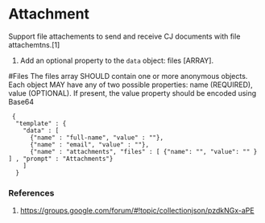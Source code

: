 # Attachment 

Support file attachements to send and receive CJ documents with file attachemtns.[1]


1. Add an optional property to the <code>data</code> object: files [ARRAY].

#Files
The files array SHOULD contain one or more anonymous objects. Each object  MAY have any of two possible properties: name (REQUIRED), value (OPTIONAL).  If present, the value property should be encoded using Base64



```
 {
  "template" : {
    "data" : [
      {"name" : "full-name", "value" : ""},
      {"name" : "email", "value" : ""},
      {"name" : "attachments", "files" : [ {"name": "", "value": "" } ] , "prompt" : "Attachments"}
    ]
  }
```

### References
1. https://groups.google.com/forum/#!topic/collectionjson/pzdkNGx-aPE
